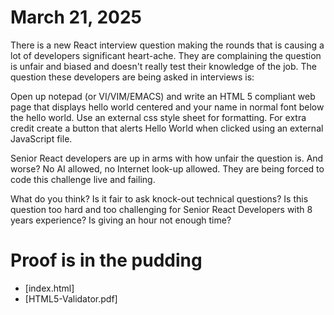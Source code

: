 # March 21, 2025

There is a new React interview question making the rounds that is causing a lot of developers significant heart-ache. They are complaining the question is unfair and biased and doesn't really test their knowledge of the job. The question these developers are being asked in interviews is: 

Open up notepad (or VI/VIM/EMACS) and write an HTML 5 compliant web page that displays hello world centered and your name in normal font below the hello world. Use an external css style sheet for formatting. For extra credit create a button that alerts Hello World when clicked using an external JavaScript file. 

Senior React developers are up in arms with how unfair the question is. And worse? No AI allowed, no Internet look-up allowed. They are being forced to code this challenge live and failing. 

What do you think? Is it fair to ask knock-out technical questions? Is this question too hard and too challenging for Senior React Developers with 8 years experience? Is giving an hour not enough time?

# Proof is in the pudding

- [index.html]
- [HTML5-Validator.pdf]
